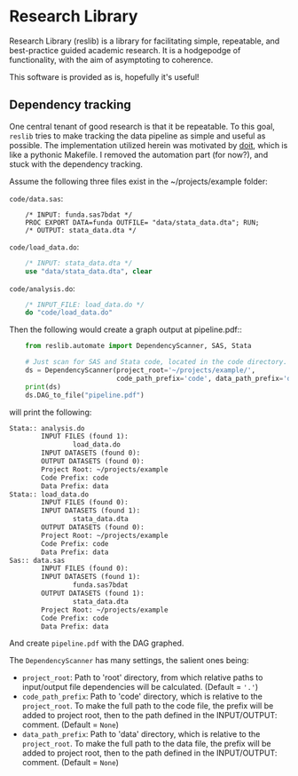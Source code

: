 # Research Library

Research Library (reslib) is a library for facilitating simple, repeatable, and best-practice guided academic research.
It is a hodgepodge of functionality, with the aim of asymptoting to coherence.

This software is provided as is, hopefully it's useful!


## Dependency tracking
One central tenant of good research is that it be repeatable.
To this goal, `reslib` tries to make tracking the data pipeline as simple and useful as possible.
The implementation utilized herein was motivated by [doit](https://pydoit.org/usecases.html), which is like a pythonic Makefile.
I removed the automation part (for now?), and stuck with the dependency tracking.


Assume the following three files exist in the ~/projects/example folder:

``code/data.sas``:

```sas
    /* INPUT: funda.sas7bdat */
    PROC EXPORT DATA=funda OUTFILE= "data/stata_data.dta"; RUN;
    /* OUTPUT: stata_data.dta */
```

``code/load_data.do``:

```stata
    /* INPUT: stata_data.dta */
    use "data/stata_data.dta", clear
```

``code/analysis.do``:

```stata
    /* INPUT_FILE: load_data.do */
    do "code/load_data.do"
```

Then the following would create a graph output at pipeline.pdf::

```python
    from reslib.automate import DependencyScanner, SAS, Stata

    # Just scan for SAS and Stata code, located in the code directory.
    ds = DependencyScanner(project_root='~/projects/example/',
                           code_path_prefix='code', data_path_prefix='data')
    print(ds)
    ds.DAG_to_file("pipeline.pdf")
```

will print the following:

```txt
Stata:: analysis.do
        INPUT FILES (found 1):
                load_data.do
        INPUT DATASETS (found 0):
        OUTPUT DATASETS (found 0):
        Project Root: ~/projects/example
        Code Prefix: code
        Data Prefix: data
Stata:: load_data.do
        INPUT FILES (found 0):
        INPUT DATASETS (found 1):
                stata_data.dta
        OUTPUT DATASETS (found 0):
        Project Root: ~/projects/example
        Code Prefix: code
        Data Prefix: data
Sas:: data.sas
        INPUT FILES (found 0):
        INPUT DATASETS (found 1):
                funda.sas7bdat
        OUTPUT DATASETS (found 1):
                stata_data.dta
        Project Root: ~/projects/example
        Code Prefix: code
        Data Prefix: data
```

And create ``pipeline.pdf`` with the DAG graphed.


The ``DependencyScanner`` has many settings, the salient ones being:

  - `project_root`: Path to 'root' directory, from which relative paths to input/output file dependencies will be calculated. (Default = ``'.'``)
  - `code_path_prefix`: Path to 'code' directory, which is relative to the `project_root`. To make the full path to the code file, the prefix will be added to project root, then to the path defined in the INPUT/OUTPUT: comment. (Default = ``None``)
  - `data_path_prefix`: Path to 'data' directory, which is relative to the `project_root`. To make the full path to the data file, the prefix will be added to project root, then to the path defined in the INPUT/OUTPUT: comment. (Default = ``None``)

